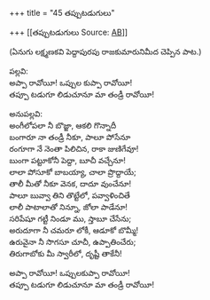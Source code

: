 +++
title = "45 తప్పుటడుగులు"

+++
[[తప్పుటడుగులు	Source: [AB](https://andhrabharati.com/strI_bAla/bAlabhASha/tappuTaDugulu.html)]]

(ఏనుగు లక్ష్మణకవి పెద్దాపురపు రాజకుమారునిమీద చెప్పిన పాట.)  
  
పల్లవి:  
అప్పా రావోయీ! ఒప్పుల కుప్పా రావోయీ!  
తప్పూ టడుగూ లిడుచూనూ మా తండ్రీ రావోయీ!  
  
అనుపల్లవి:  
అంగీలోపలా నీ బొజ్జా, ఆకలి గొన్నాదీ  
బంగారూ నా తండ్రీ నీకూ, పాలూ పోసేనూ  
రంగూగా నే నెంతా పిలిచిన, రాకా జుణిగేవూ!  
బుంగా పట్టూకోనీ పెద్దా, బూచీ వచ్చేనూ!  
లాలా పోసూకో బాబయ్యా, చాలా ప్రొద్దాయే;  
తాలీ మీతో నీకూ వెనక, దాదూ వుంచేనూ!  
పాలూ బువ్వా తిని తొట్టేలో, పవ్వాళించితే  
లాలీ పాటాలాతో నిన్నూ, జోలా పాడేనూ!  
సరిపేషూ గట్టీ నిండూ ము, స్తాబూ చేసేను;  
అరుదూగా నీ చమరూ లోకీ, ఆడూకో బొమ్మీ!  
ఉరువైనా నీ సొగసూ చూచీ, ఉప్పాతించేరు;  
తిరుగాబోకు మీ స్వారీలో, దృష్టీ తాకేనీ!  
  
అప్పా రావోయీ! ఒప్పులకుప్పా రావోయీ!  
తప్పూ టడుగూ లిడుచూనూ మా తండ్రీ రావోయీ!
